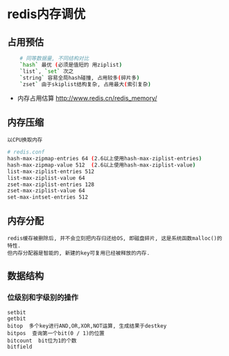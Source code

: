 # redis内存调优  

## 占用预估

```bash
    # 同等数据量, 不同结构对比
    `hash` 最优 (必须是值短的 用ziplist)
    `list`, `set` 次之
    `string` 容易全局hash碰撞, 占用较多(碎片多)
    `zset` 由于skiplist结构复杂, 占用最大(索引复杂)
```

- 内存占用估算 <http://www.redis.cn/redis_memory/>

## 内存压缩

    以CPU换取内存

```bash
# redis.conf
hash-max-zipmap-entries 64 (2.6以上使用hash-max-ziplist-entries)
hash-max-zipmap-value 512  (2.6以上使用hash-max-ziplist-value)
list-max-ziplist-entries 512
list-max-ziplist-value 64
zset-max-ziplist-entries 128
zset-max-ziplist-value 64
set-max-intset-entries 512
```

## 内存分配

    redis缓存被删除后, 并不会立刻把内存归还给OS, 即磁盘碎片, 这是系统函数malloc()的特性.
    但内存分配器是智能的, 新建的key可复用已经被释放的内存.

## 数据结构

### 位级别和字级别的操作

    setbit  
    getbit  
    bitop  多个key进行AND,OR,XOR,NOT运算, 生成结果于destkey
    bitpos  查询第一个bit(0 / 1)的位置
    bitcount  bit位为1的个数
    bitfield  


